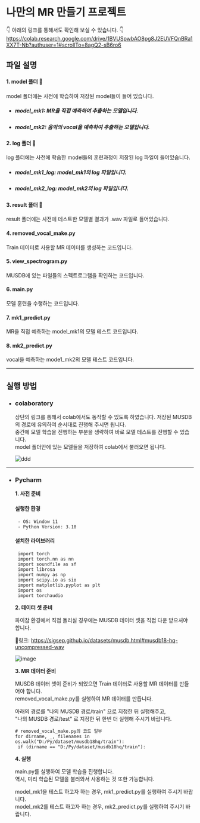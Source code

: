 # 나만의 MR 만들기 프로젝트

 :point_down: 아래의 링크를 통해서도 확인해 보실 수 있습니다.  :point_down:
<https://colab.research.google.com/drive/1BVUSpwbAO8pg8J2EUVFQnBRa1XX7T-Nb?authuser=1#scrollTo=8agQ2-sB6ro6>

## 파일 설명
#### **1. model 폴더** :file_folder:
model 폴더에는 사전에 학습하여 저장된 model들이 들어 있습니다.
 - ##### model_mk1: MR을 직접 예측하여 추출하는 모델입니다.
 - ##### model_mk2: 음악의 vocal을 예측하여 추출하는 모델입니다.

#### **2. log 폴더**  :file_folder:
log 폴더에는 사전에 학습한 model들의 훈련과정이 저장된 log 파일이 들어있습니다.
 - ##### model_mk1_log: model_mk1의 log 파일입니다.
 - ##### model_mk2_log: model_mk2의 log 파일입니다.

#### **3. result 폴더**  :file_folder:
result 폴더에는 사전에 테스트한 모델별 결과가 .wav 파일로 들어있습니다.

#### **4. removed_vocal_make.py**  
Train 데이터로 사용할 MR 데이터를 생성하는 코드입니다.

#### **5. view_spectrogram.py**  
MUSDB에 있는 파일들의 스펙트로그램을 확인하는 코드입니다.

#### **6. main.py**  
모델 훈련을 수행하는 코드입니다.

#### **7. mk1_predict.py**  
MR을 직접 예측하는 model_mk1의 모델 테스트 코드입니다.

#### **8. mk2_predict.py**  
vocal을 예측하는 mode1_mk2의 모델 테스트 코드입니다.

------

## 실행 방법
 - ### **colaboratory**
     상단의 링크를 통해서 colab에서도 동작할 수 있도록 하였습니다. 저장된 MUSDB의 경로에 유의하여 순서대로 진행해 주시면 됩니다.  
     중간에 모델 학습을 진행하는 부분을 생략하여 바로 모델 테스트를 진행할 수 있습니다.  
     model 폴더안에 있는 모델들을 저장하여 colab에서 불러오면 됩니다.

    ![ddd](https://github.com/skilt/make_MR/assets/114862463/2825904e-d981-49f8-bd4b-6daad5639749)

 ------

 - ### **Pycharm**
   **1. 사전 준비**
   
     #### **실행한 환경**
        - OS: Window 11
        - Python Version: 3.10
   
     #### **설치한 라이브러리**
        import torch
        import torch.nn as nn
        import soundfile as sf
        import librosa
        import numpy as np
        import scipy.io as sio
        import matplotlib.pyplot as plt
        import os
        import torchaudio


   **2. 데이터 셋 준비**
   
     파이참 환경에서 직접 돌리실 경우에는 MUSDB 데이터 셋을 직접 다운 받으셔야 합니다.

     🔗링크: <https://sigsep.github.io/datasets/musdb.html#musdb18-hq-uncompressed-wav>  

     ![image](https://github.com/skilt/make_MR/assets/114862463/43c908ab-017f-495f-a77d-79f7b98bc971)

   **3. MR 데이터 준비**
   
     MUSDB 데이터 셋이 준비가 되었으면 Train 데이터로 사용할 MR 데이터를 만들어야 합니다.  
     removed_vocal_make.py를 실행하여 MR 데이터를 만듭니다.
   
     아래의 경로를 "나의 MUSDB 경로/train" 으로 지정한 뒤 실행해주고,  
   "나의 MUSDB 경로/test" 로 지정한 뒤 한번 더 실행해 주시기 바랍니다.
   
   
   ```
   # removed_vocal_make.py의 코드 일부
   for dirname, _, filenames in os.walk("D:/Py/dataset/musdb18hq/train"):
    if (dirname == "D:/Py/dataset/musdb18hq/train"):
   ```   

   **4. 실행**
   
     main.py를 실행하여 모델 학습을 진행합니다.  
     역시, 미리 학습된 모델을 불러와서 사용하는 것 또한 가능합니다.

     model_mk1을 테스트 하고자 하는 경우, mk1_predict.py를 실행하여 주시기 바랍니다.  
     model_mk2를 테스트 하고자 하는 경우, mk2_predict.py를 실행하여 주시기 바랍니다.
